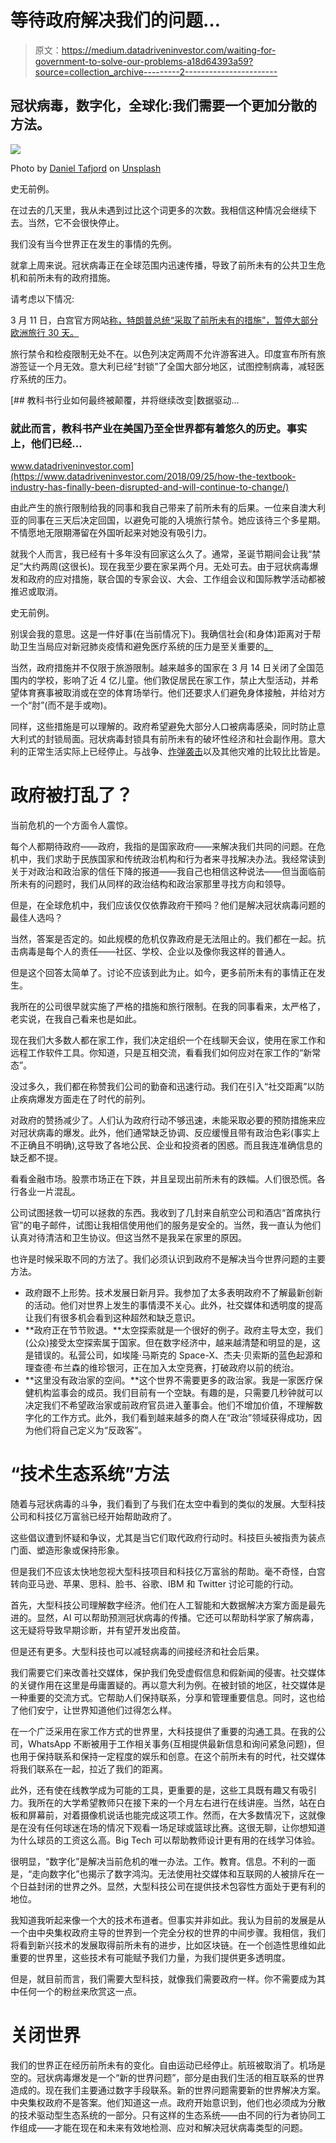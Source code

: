 # 等待政府解决我们的问题…

> 原文：<https://medium.datadriveninvestor.com/waiting-for-government-to-solve-our-problems-a18d64393a59?source=collection_archive---------2----------------------->

## 冠状病毒，数字化，全球化:我们需要一个更加分散的方法。

![](img/4bf1138d722bd2197b8116d68a8a2534.png)

Photo by [Daniel Tafjord](https://unsplash.com/@danieltafjord?utm_source=unsplash&utm_medium=referral&utm_content=creditCopyText) on [Unsplash](https://unsplash.com/?utm_source=unsplash&utm_medium=referral&utm_content=creditCopyText)

史无前例。

在过去的几天里，我从未遇到过比这个词更多的次数。我相信这种情况会继续下去。当然，它不会很快停止。

我们没有当今世界正在发生的事情的先例。

就拿上周来说。冠状病毒正在全球范围内迅速传播，导致了前所未有的公共卫生危机和前所未有的政府措施。

请考虑以下情况:

3 月 11 日，白宫官方网站[称，特朗普总统“采取了前所未有的措施”，暂停大部分欧洲旅行 30 天。](https://www.whitehouse.gov/briefings-statements/president-donald-j-trump-taken-unprecedented-steps-respond-coronavirus-protect-health-safety-americans/)

旅行禁令和检疫限制无处不在。以色列决定两周不允许游客进入。印度宣布所有旅游签证一个月无效。意大利已经“封锁”了全国大部分地区，试图控制病毒，减轻医疗系统的压力。

[](https://www.datadriveninvestor.com/2018/09/25/how-the-textbook-industry-has-finally-been-disrupted-and-will-continue-to-change/) [## 教科书行业如何最终被颠覆，并将继续改变|数据驱动…

### 就此而言，教科书产业在美国乃至全世界都有着悠久的历史。事实上，他们已经…

www.datadriveninvestor.com](https://www.datadriveninvestor.com/2018/09/25/how-the-textbook-industry-has-finally-been-disrupted-and-will-continue-to-change/) 

由此产生的旅行限制给我的同事和我自己带来了前所未有的后果。一位来自澳大利亚的同事在三天后决定回国，以避免可能的入境旅行禁令。她应该待三个多星期。不情愿地无限期滞留在外国听起来对她没有吸引力。

就我个人而言，我已经有十多年没有回家这么久了。通常，圣诞节期间会让我“禁足”大约两周(这很长)。现在我至少要在家呆两个月。无处可去。由于冠状病毒爆发和政府的应对措施，联合国的专家会议、大会、工作组会议和国际教学活动都被推迟或取消。

史无前例。

别误会我的意思。这是一件好事(在当前情况下)。我确信社会(和身体)距离对于帮助卫生当局应对新冠肺炎疫情和避免医疗系统的压力是至关重要的[。](https://medium.com/@tomaspueyo/coronavirus-act-today-or-people-will-die-f4d3d9cd99ca)

当然，政府措施并不仅限于旅游限制。越来越多的国家在 3 月 14 日关闭了全国范围内的学校，影响了近 4 亿儿童。他们敦促居民在家工作，禁止大型活动，并希望体育赛事被取消或在空的体育场举行。他们还要求人们避免身体接触，并给对方一个“肘”(而不是手或吻)。

同样，这些措施是可以理解的。政府希望避免大部分人口被病毒感染，同时防止意大利式的封锁局面。冠状病毒封锁具有前所未有的破坏性经济和社会副作用。意大利的正常生活实际上已经停止。与战争、[炸弹袭击](https://www.youtube.com/watch?v=9mrPHO-nkVE)以及其他灾难的比较比比皆是。

# 政府被打乱了？

当前危机的一个方面令人震惊。

每个人都期待政府——政府，我指的是国家政府——来解决我们共同的问题。在危机中，我们求助于民族国家和传统政治机构和行为者来寻找解决办法。我经常读到关于对政治和政治家的信任下降的报道——我自己也相信这种说法——但当面临前所未有的问题时，我们从同样的政治结构和政治家那里寻找方向和领导。

但是，在全球危机中，我们应该仅仅依靠政府干预吗？他们是解决冠状病毒问题的最佳人选吗？

当然，答案是否定的。如此规模的危机仅靠政府是无法阻止的。我们都在一起。抗击病毒是每个人的责任——社区、学校、企业以及像你我这样的普通人。

但是这个回答太简单了。讨论不应该到此为止。如今，更多前所未有的事情正在发生。

我所在的公司很早就实施了严格的措施和旅行限制。在我的同事看来，太严格了，老实说，在我自己看来也是如此。

现在我们大多数人都在家工作，我们决定组织一个在线聊天会议，使用在家工作和远程工作软件工具。你知道，只是互相交流，看看我们如何应对在家工作的“新常态”。

没过多久，我们都在称赞我们公司的勤奋和迅速行动。我们在引入“社交距离”以防止疾病爆发方面走在了时代的前列。

对政府的赞扬减少了。人们认为政府行动不够迅速，未能采取必要的预防措施来应对冠状病毒的爆发。此外，他们通常缺乏协调、反应缓慢且带有政治色彩(事实上不正确且不明确),这导致了各地公民、企业和投资者的困惑。而且我连准确信息的缺乏都不提。

看看金融市场。股票市场正在下跌，并且呈现出前所未有的跌幅。人们很恐慌。各行各业一片混乱。

公司试图拯救一切可以拯救的东西。我收到了几封来自航空公司和酒店“首席执行官”的电子邮件，试图让我相信使用他们的服务是安全的。当然，我一直认为他们认真对待清洁和卫生协议。但这当然不是我呆在家里的原因。

也许是时候采取不同的方法了。我们必须认识到政府不是解决当今世界问题的主要方法。

*   政府跟不上形势。技术发展日新月异。我参加了太多表明政府不了解最新创新的活动。他们对世界上发生的事情漠不关心。此外，社交媒体和透明度的提高让我们有很多机会看到这种超然和缺乏意识。
*   **政府正在节节败退。**太空探索就是一个很好的例子。政府主导太空，我们(公众)接受太空探索属于国家。但在数字经济中，越来越清楚和明显的是，这是错误的。私营公司，如埃隆·马斯克的 Space-X、杰夫·贝索斯的蓝色起源和理查德·布兰森的维珍银河，正在加入太空竞赛，打破政府以前的统治。
*   **这里没有政治家的空间。**这个世界不需要更多的政治家。我是一家医疗保健机构监事会的成员。我们目前有一个空缺。有趣的是，只需要几秒钟就可以决定我们不希望政治家或前政府官员进入董事会。他们不增加价值，不理解数字化的工作方式。此外，我们看到越来越多的商人在“政治”领域获得成功，因为他们将自己定义为“反政客”。

# “技术生态系统”方法

随着与冠状病毒的斗争，我们看到了与我们在太空中看到的类似的发展。大型科技公司和科技亿万富翁已经开始帮助政府了。

这些倡议遭到怀疑和争议，尤其是当它们取代政府行动时。科技巨头被指责为装点门面、塑造形象或保持形象。

但是我们不应该太快地忽视大型科技项目和科技亿万富翁的帮助。毫不奇怪，白宫转向亚马逊、苹果、思科、脸书、谷歌、IBM 和 Twitter 讨论可能的行动。

首先，大型科技公司理解数字经济。他们在人工智能和大数据解决方案方面是最先进的。显然，AI 可以帮助预测冠状病毒的传播。它还可以帮助科学家了解病毒，这无疑将导致早期诊断，并有望开发出疫苗。

但是还有更多。大型科技也可以减轻病毒的间接经济和社会后果。

我们需要它们来改善社交媒体，保护我们免受虚假信息和假新闻的侵害。社交媒体的关键作用在这里是毋庸置疑的。再以意大利为例。在被封锁的地区，社交媒体是一种重要的交流方式。它帮助人们保持联系，分享和管理重要信息。同时，这也给了他们安宁，让世界知道他们过得怎么样。

在一个广泛采用在家工作方式的世界里，大科技提供了重要的沟通工具。在我的公司，WhatsApp 不断被用于工作相关事务(互相提供最新信息和询问紧急问题)，但也用于保持联系和保持一定程度的娱乐和创意。在这个前所未有的时代，社交媒体将我们联系在一起，拉近了我们的距离。

此外，还有使在线教学成为可能的工具，更重要的是，这些工具既有趣又有吸引力。我所在的大学希望教师只在接下来的一个月左右进行在线讲座。当然，站在白板和屏幕前，对着摄像机说话也能完成这项工作。然而，在大多数情况下，这就像是在没有任何球迷在场的情况下观看一场足球或篮球比赛。这很无聊，让你想知道为什么球员的工资这么高。Big Tech 可以帮助教师设计更有用的在线学习体验。

很明显，“数字化”是解决当前危机的唯一办法。工作。教育。信息。不利的一面是，“走向数字化”也揭示了数字鸿沟。无法使用社交媒体和互联网的人被排斥在一个日益封闭的世界之外。显然，大型科技公司在提供技术包容性方面处于更有利的地位。

我知道我听起来像一个大的技术布道者。但事实并非如此。我认为目前的发展是从一个由中央集权政府主导的世界到一个完全分权的世界的中间步骤。我相信，我们将看到新兴技术的发展取得前所未有的进步，比如区块链。在一个创造性思维如此重要的世界里，这些技术有可能赋予我们力量，为我们提供更多透明度。

但是，就目前而言，我们需要大型科技，就像我们需要政府一样。你不需要成为其中任何一个的粉丝来欣赏这一点。

# 关闭世界

我们的世界正在经历前所未有的变化。自由运动已经停止。航班被取消了。机场是空的。冠状病毒爆发是一个“新的世界问题”，部分是由我们生活的相互联系的世界造成的。现在我们主要通过数字手段联系。新的世界问题需要新的世界解决方案。中央集权政府不是答案。他们知道这一点。政府开始意识到，他们也必须成为分散的技术驱动型生态系统的一部分。只有这样的生态系统——由不同的行为者协同工作组成——才能在现在和未来有效地检测、应对和解决冠状病毒类型的问题。